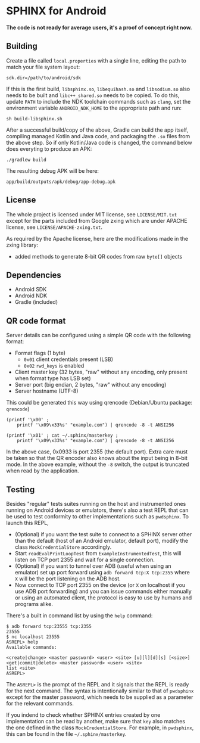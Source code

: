 <!--
SPDX-FileCopyrightText: 2019, Andras Veres-Szentkiralyi <vsza@vsza.hu>
SPDX-License-Identifier: CC-BY-SA-4.0
-->

SPHINX for Android
==================

**The code is not ready for average users, it's a proof of concept right now.**

Building
--------

Create a file called `local.properties` with a single line, editing the path
to match your file system layout:

	sdk.dir=/path/to/android/sdk

If this is the first build, `libsphinx.so`, `libequihash.so` and
`libsodium.so` also needs to be built and `libc++_shared.so` needs to be
copied. To do this, update `PATH` to include the NDK toolchain commands
such as `clang`, set the environment variable `ANDROID_NDK_HOME` to the
appropriate path and run:

	sh build-libsphinx.sh

After a successful build/copy of the above, Gradle can build the app itself,
compiling managed Kotlin and Java code, and packaging the `.so` files from
the above step. So if only Kotlin/Java code is changed, the command below
does everyting to produce an APK:

	./gradlew build

The resulting debug APK will be here:

	app/build/outputs/apk/debug/app-debug.apk

License
-------

The whole project is licensed under MIT license, see `LICENSE/MIT.txt` except
for the parts included from Google zxing which are under APACHE license, see
`LICENSE/APACHE-zxing.txt`.

As required by the Apache license, here are the modifications made in the zxing
library:

 - added methods to generate 8-bit QR codes from raw `byte[]` objects

Dependencies
------------

 - Android SDK
 - Android NDK
 - Gradle (included)

QR code format
--------------

Server details can be configured using a simple QR code with the following format:

 - Format flags (1 byte)
   - `0x01` client credentials present (LSB)
   - `0x02` `rwd_keys` is enabled
 - Client master key (32 bytes, "raw" without any encoding, only present when format type has LSB set)
 - Server port (big endian, 2 bytes, "raw" without any encoding)
 - Server hostname (UTF-8)

This could be generated this way using qrencode (Debian/Ubuntu package: `qrencode`)

	(printf '\x00' ;
		printf '\x09\x33%s' "example.com") | qrencode -8 -t ANSI256

	(printf '\x01' ; cat ~/.sphinx/masterkey ;
		printf '\x09\x33%s' "example.com") | qrencode -8 -t ANSI256

In the above case, 0x0933 is port 2355 (the default port). Extra care must be
taken so that the QR encoder also knows about the input being in 8-bit mode.
In the above example, without the `-8` switch, the output is truncated when
read by the application.

Testing
-------

Besides "regular" tests suites running on the host and instrumented ones running
on Android devices or emulators, there's also a test REPL that can be used to test
conformity to other implementations such as `pwdsphinx`. To launch this REPL,

 - (Optional) if you want the test suite to connect to a SPHINX server other
   than the default (host of an Android emulator, default port), modify the
   class `MockCredentialStore` accordingly.
 - Start `readEvalPrintLoopTest` from `ExampleInstrumentedTest`, this will
   listen on TCP port 2355 and wait for a single connection.
 - (Optional) if you want to tunnel over ADB (useful when using an emulator)
   set up port forward using `adb forward tcp:X tcp:2355` where `X` will be the
   port listening on the ADB host.
 - Now connect to TCP port 2355 on the device (or `X` on localhost if you use
   ADB port forwarding) and you can issue commands either manually or using an
   automated client, the protocol is easy to use by humans and programs alike.

There's a built in command list by using the `help` command:

	$ adb forward tcp:23555 tcp:2355
	23555
	$ nc localhost 23555
	ASREPL> help
	Available commands:

	<create|change> <master password> <user> <site> [u][l][d][s] [<size>]
	<get|commit|delete> <master password> <user> <site>
	list <site>
	ASREPL>

The `ASREPL>` is the prompt of the REPL and it signals that the REPL is ready
for the next command. The syntax is intentionally similar to that of
`pwdsphinx` except for the master password, which needs to be supplied as a
parameter for the relevant commands.

If you indend to check whether SPHINX entries created by one implementation
can be read by another, make sure that `key` also matches the one
defined in the class `MockCredentialStore`. For example, in `pwdsphinx`, this
can be found in the file `~/.sphinx/masterkey`.
